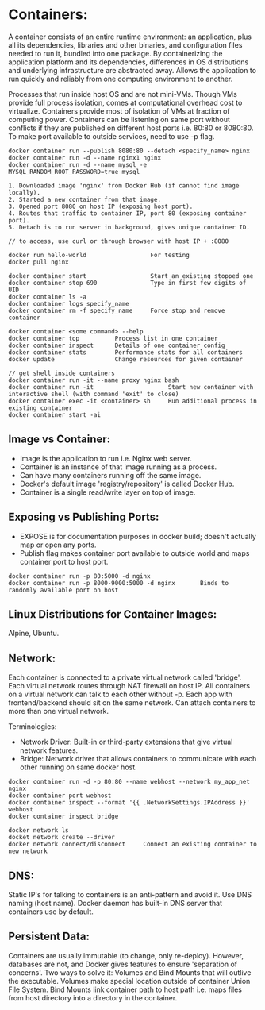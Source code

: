 # Containers: 
A container consists of an entire runtime environment: an application, plus all its dependencies, libraries and other binaries, and configuration files needed to run it, bundled into one package. By containerizing the application platform and its dependencies, differences in OS distributions and underlying infrastructure are abstracted away. Allows the application to run quickly and reliably from one computing environment to another. 

Processes that run inside host OS and are not mini-VMs. Though VMs provide full process isolation, comes at computational overhead cost to virtualize. Containers provide most of isolation of VMs at fraction of computing power. Containers can be listening on same port without conflicts if they are published on different host ports i.e. 80:80 or 8080:80. To make port available to outside services, need to use -p flag.

```
docker container run --publish 8080:80 --detach <specify_name> nginx
docker container run -d --name nginx1 nginx
docker container run -d --name mysql -e MYSQL_RANDOM_ROOT_PASSWORD=true mysql

1. Downloaded image 'nginx' from Docker Hub (if cannot find image locally).
2. Started a new container from that image.
3. Opened port 8080 on host IP (exposing host port).
4. Routes that traffic to container IP, port 80 (exposing container port).
5. Detach is to run server in background, gives unique container ID.

// to access, use curl or through browser with host IP + :8080
```


```
docker run hello-world                  For testing
docker pull nginx   

docker container start                  Start an existing stopped one
docker container stop 690               Type in first few digits of UID
docker container ls -a
docker container logs specify_name
docker container rm -f specify_name     Force stop and remove container

docker container <some command> --help
docker container top          Process list in one container
docker container inspect      Details of one container config
docker container stats        Performance stats for all containers
docker update                 Change resources for given container

// get shell inside containers
docker container run -it --name proxy nginx bash
docker container run -it                     Start new container with interactive shell (with command 'exit' to close)
docker container exec -it <container> sh     Run additional process in existing container
docker container start -ai 
```

## Image vs Container:
- Image is the application to run i.e. Nginx web server.
- Container is an instance of that image running as a process.
- Can have many containers running off the same image.
- Docker's default image 'registry/repository' is called Docker Hub.
- Container is a single read/write layer on top of image.

## Exposing vs Publishing Ports:
- EXPOSE is for documentation purposes in docker build; doesn't actually map or open any ports.
- Publish flag makes container port available to outside world and maps container port to host port.

```
docker container run -p 80:5000 -d nginx
docker container run -p 8000-9000:5000 -d nginx       Binds to randomly available port on host
```

## Linux Distributions for Container Images:
Alpine, Ubuntu.

## Network:
Each container is connected to a private virtual network called 'bridge'. Each virtual network routes through NAT firewall on host IP. All containers on a virtual network can talk to each other without -p. Each app with frontend/backend should sit on the same network. Can attach containers to more than one virtual network.

Terminologies:
- Network Driver: Built-in or third-party extensions that give virtual network features.
- Bridge: Network driver that allows containers to communicate with each other running on same docker host.

``` 
docker container run -d -p 80:80 --name webhost --network my_app_net nginx
docker container port webhost
docker container inspect --format '{{ .NetworkSettings.IPAddress }}' webhost
docker container inspect bridge

docker network ls
docket network create --driver
docker network connect/disconnect     Connect an existing container to new network

```
## DNS:
Static IP's for talking to containers is an anti-pattern and avoid it. Use DNS naming (host name). Docker daemon has built-in DNS server that containers use by default.

## Persistent Data:
Containers are usually immutable (to change, only re-deploy). However, databases are not, and Docker gives features to ensure 'separation of concerns'. Two ways to solve it: Volumes and Bind Mounts that will outlive the executable. Volumes make special location outside of container Union File System. Bind Mounts link container path to host path i.e. maps files from host directory into a directory in the container.


